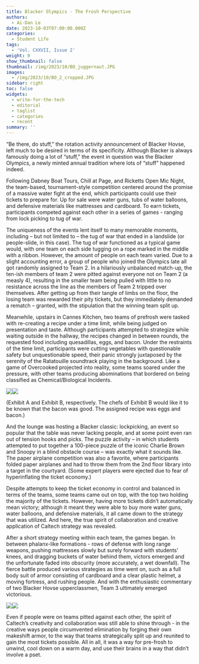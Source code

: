 ```yaml
---
title: Blacker Olympics - The Frosh Perspective
authors:
  - Ai-Dan Le
date: 2023-10-03T07:00:00.000Z
categories:
  - Student Life
tags:
  - 'Vol. CXXVII, Issue 2'
weight: 0
show_thumbnail: false
thumbnail: /img/2023/10/BO_juggernaut.JPG
images:
  - /img/2023/10/BO_2_cropped.JPG
sidebar: right
toc: false
widgets:
  - write-for-the-tech
  - editorial
  - taglist
  - categories
  - recent
summary: ''
---
```


“Be there, do stuff,” the rotation activity announcement of Blacker Hovse, left much to be desired in terms of its specificity. Although Blacker is always famously doing a lot of “stuff,” the event in question was the Blacker Olympics, a newly minted annual tradition where lots of “stuff” happened indeed. 

&#x9;Following Dabney Boat Tours, Chill at Page, and Ricketts Open Mic Night, the team-based, tournament-style competition centered around the promise of a massive water fight at the end, which participants could use their tickets to prepare for. Up for sale were water guns, tubs of water balloons, and defensive materials like mattresses and cardboard. To earn tickets, participants competed against each other in a series of games - ranging from lock picking to tug of war.

&#x9;The uniqueness of the events lent itself to many memorable moments, including – but not limited to – the tug of war that ended in a landslide (or people-slide, in this case). The tug of war functioned as a typical game would, with one team on each side tugging on a rope marked in the middle with a ribbon. However, the amount of people on each team varied. Due to a slight accounting error, a group of people who joined the Olympics late all got randomly assigned to Team 2. In a hilariously unbalanced match-up, the ten-ish members of team 2 were pitted against everyone not on Team 2 (a measly 4), resulting in the smaller team being pulled with little to no resistance across the line as the members of Team 2 tripped over themselves. After getting up from their tangle of limbs on the floor, the losing team was rewarded their pity tickets, but they immediately demanded a rematch – granted, with the stipulation that the winning team split up.

&#x9;Meanwhile, upstairs in Cannes Kitchen, two teams of prefrosh were tasked with re-creating a recipe under a time limit, while being judged on presentation and taste. Although participants attempted to strategize while waiting outside in the hallway, the recipes changed in between rounds, the requested food including quesadillas, eggs, and bacon. Under the restraints of the time limit, participants were cutting vegetables with questionable safety but unquestionable speed, their panic strongly juxtaposed by the serenity of the Ratatouille soundtrack playing in the background. Like a game of Overcooked projected into reality, some teams soared under the pressure, with other teams producing abominations that bordered on being classified as Chemical/Biological Incidents.

![](/img/2023/10/exhibita.png)![](/img/2023/10/exhibitb.png)

(Exhibit A and Exhibit B, respectively. The chefs of Exhibit B would like it to be known that the bacon was good. The assigned recipe was eggs and bacon.)

&#x9;And the lounge was hosting a Blacker classic: lockpicking, an event so popular that the table was never lacking people, and at some point even ran out of tension hooks and picks. The puzzle activity – in which students attempted to put together a 100-piece puzzle of the iconic Charlie Brown and Snoopy in a blind obstacle course – was exactly what it sounds like. The paper airplane competition was also a favorite, where participants folded paper airplanes and had to throw them from the 2nd floor library into a target in the courtyard. (Some expert players were ejected due to fear of hyperinflating the ticket economy.)

&#x9;Despite attempts to keep the ticket economy in control and balanced in terms of the teams, some teams came out on top, with the top two holding the majority of the tickets. However, having more tickets didn’t automatically mean victory; although it meant they were able to buy more water guns, water balloons, and defensive materials, it all came down to the strategy that was utilized. And here, the true spirit of collaboration and creative application of Caltech strategy was revealed. 

After a short strategy meeting within each team, the games began. In between phalanx-like formations - rows of defense with long range weapons, pushing mattresses slowly but surely forward with students’ knees, and dragging buckets of water behind them, victors emerged and the unfortunate faded into obscurity (more accurately, a wet downfall). The fierce battle produced various strategies as time went on, such as a full body suit of armor consisting of cardboard and a clear plastic helmet, a moving fortress, and rushing people. And with the enthusiastic commentary of two Blacker Hovse upperclassmen, Team 3 ultimately emerged victorious.

![](/img/2023/10/BO_2_cropped.JPG)![](/img/2023/10/BO_juggernaut.JPG)

&#x9;Even if people were on teams pitted against each other, the spirit of Caltech’s creativity and collaboration was still able to shine through - in the creative ways people circumvented elimination by forging their own makeshift armor, to the way that teams strategically split up and reunited to gain the most tickets possible. All in all, it was a way for pre-frosh to unwind, cool down on a warm day, and use their brains in a way that didn’t involve a pset.
